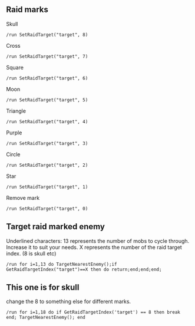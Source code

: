 ## Raid marks
Skull
```
/run SetRaidTarget("target", 8)
```
Cross
```
/run SetRaidTarget("target", 7)
```
Square
```
/run SetRaidTarget("target", 6)
```
Moon
```
/run SetRaidTarget("target", 5)
```
Triangle
```
/run SetRaidTarget("target", 4)
```
Purple
```
/run SetRaidTarget("target", 3)
```
Circle
```
/run SetRaidTarget("target", 2)
```
Star
```
/run SetRaidTarget("target", 1)
```
Remove mark
```
/run SetRaidTarget("target", 0)
```
 

## Target raid marked enemy
Underlined characters: 13 represents the number of mobs to cycle through. Increase it to suit your needs. X represents the number of the raid target index. (8 is skull etc)
```
/run for i=1,13 do TargetNearestEnemy();if GetRaidTargetIndex("target")==X then do return;end;end;end;
```
 

## This one is for skull 
change the 8 to something else for different marks.
```
/run for i=1,18 do if GetRaidTargetIndex('target') == 8 then break end; TargetNearestEnemy(); end
``` 